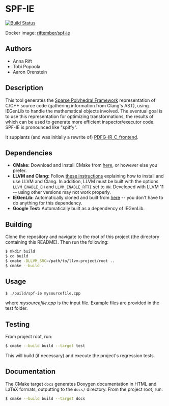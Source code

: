 SPF-IE
==================================

[![Build Status](http://riftember.ddns.net:8090/buildStatus/icon?job=spf-ie%2Fmain)](http://riftember.ddns.net:8090/job/spf-ie/job/main/)

Docker image: [riftember/spf-ie](https://hub.docker.com/r/riftember/spf-ie)


Authors
-------
- Anna Rift
- Tobi Popoola
- Aaron Orenstein


Description
-----------
This tool generates the [Sparse Polyhedral Framework](https://doi.org/10.1016/j.parco.2016.02.004)
representation of C/C++ source code (gathering information from Clang's AST),
using IEGenLib to handle the mathematical objects involved. The eventual goal
is to use this representation for optimizing transformations, the results of
which can be used to generate more efficient inspector/executor code. SPF-IE
is pronounced like "spiffy".

It supplants (and was initially a rewrite of)
[PDFG-IR_C_frontend](https://github.com/BoiseState-AdaptLab/PDFG-IR_C_frontend).


Dependencies
------------
- **CMake:** Download and install CMake from [here](https://cmake.org/download/),
or however else you prefer.
- **LLVM and Clang:** Follow [these instructions](https://github.com/BoiseState-AdaptLab/learningClangLLVM)
explaining how to install and use LLVM and Clang. In addition, LLVM must be
built with the options `LLVM_ENABLE_EH` and `LLVM_ENABLE_RTTI` set to `ON`.
Developed with LLVM 11 -- using other versions may not work properly.
- **IEGenLib:** Automatically cloned and built from
[here](https://github.com/CompOpt4Apps/IEGenLib) -- you don't have to do
anything for this dependency.
- **Google Test:** Automatically built as a dependency of IEGenLib.


Building
--------
Clone the repository and navigate to the root of this project (the directory
containing this README). Then run the following:
```bash
$ mkdir build
$ cd build
$ cmake -DLLVM_SRC=/path/to/llvm-project/root ..
$ cmake --build .
```


Usage
-----
```bash
$ ./build/spf-ie mysourcefile.cpp
```
where *mysourcefile.cpp* is the input file.
Example files are provided in the test folder.


Testing
-------
From project root, run:
```bash
$ cmake --build build --target test
```
This will build (if necessary) and execute the project's regression tests.


Documentation
-------------
The CMake target `docs` generates Doxygen documentation in HTML and LaTeX
formats, outputting to the `docs/` directory. From the project root, run:
```bash
$ cmake --build build --target docs
```

